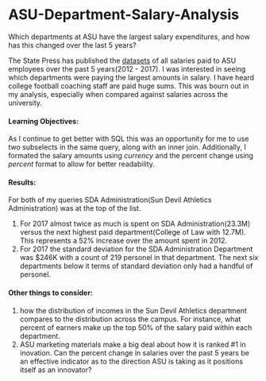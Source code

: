 # ASU-Department-Salary-Analysis
Which departments at ASU have the largest salary expenditures, and how has this changed over the last 5 years?

The State Press has published the [datasets](http://www.statepress.com/article/2017/04/spinvestigative-salary-database) of all salaries paid to ASU employees over the past 5 years(2012 - 2017).  I was interested in seeing which departments were paying the largest amounts in salary.  I have heard college football coaching staff are paid huge sums.  This was bourn out in my analysis, especially when compared against salaries across the university.

#### Learning Objectives:
As I continue to get better with SQL this was an opportunity for me to use two subselects in the same query, along with an inner join.  Additionally, I formated the salary amounts using _currency_ and the percent change using _percent_ format to allow for better readability.

#### Results:
For both of my queries SDA Administration(Sun Devil Athletics Administration) was at the top of the list.
1.  For 2017 almost twice as much is spent on SDA Administration(23.3M) versus the next highest paid department(College of Law with 12.7M).  This represents a 52% increase over the amount spent in 2012.
2.  For 2017 the standard deviation for the SDA Administration Department was $246K with a count of 219 personel in that department.  The next six departments below it terms of standard deviation only had a handful of personel.

#### Other things to consider: 

1. how the distribution of incomes in the Sun Devil Athletics department compares to the distribution across the campus.  For instance, what percent of earners make up the top 50% of the salary paid within each department.
2. ASU marketing materials make a big deal about how it is ranked #1 in inovation.  Can the percent change in salaries over the past 5 years be an effective indicator as to the direction ASU is taking as it positions itself as an innovator?
